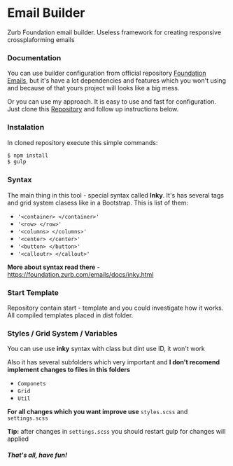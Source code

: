 # Email Builder

 Zurb Foundation email builder. Useless  framework for creating responsive crossplaforming emails
 
 ### Documentation
  You can  use  builder configuration from  official repository [Foundation Emails](https://github.com/zurb/foundation-emails),  but it's  have  a lot dependencies  and features which you won't using and because of that yours project will looks like a big mess.
  
  Or you can use my approach. It is easy to use and fast for configuration. Just clone  this [Repository](https://github.com/Khmelovsky/zurb_mail_builder) and follow up instructions below.
  
  ### Instalation
  In cloned repository execute this simple commands:
  
```sh
$ npm install
$ gulp
```

 ### Syntax 
 The main thing  in this tool - special syntax called **Inky**. It's has several tags and grid system clasess like in a Bootstrap. This is list of them:
  - `'<container> </container>'` 
  - `'<row> </row>'`
  - `'<columns> </columns>'`
  - `'<center> </center>'`
  -  `'<button> </button>'`
  -  `'<calloutr> </callout>'`
 
**More about syntax read there** - https://foundation.zurb.com/emails/docs/inky.html

### Start Template
Repository contain start - template and you could investigate how it works. All compiled templates placed in dist folder.

### Styles / Grid System / Variables
 You can use  use **inky** syntax with class but dint use ID, it won't work
 
 Also it has several subfolders which  very important  and **I don't recomend implement changes to files in this folders**
 
- ```Componets```
- ```Grid```
- ```Util```

**For all changes  which you want improve use** ```styles.scss``` and ```settings.scss```

**Tip:** after changes  in ```settings.scss```  you should restart gulp for changes will applied

##### That's  all, have fun!

 